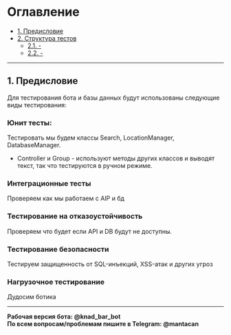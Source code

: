 # Оглавление

- [1. Предисловие](#1-предисловие)
- [2. Структура тестов](#2-структура-проекта)
  - [2.1. -](#21-сборка-и-запуск)
  - [2.2. -](#22-классы-и-методы)

---

## 1. Предисловие

Для тестирования бота и базы данных будут использованы следующие виды тестирования:

### Юнит тесты:

Тестировать мы будем классы Search, LocationManager, DatabaseManager.

* Controller и Group - используют методы других классов и выводят текст, так что тестируются в ручном режиме. 

### Интеграционные тесты
Проверяем как мы работаем с AIP и бд

### Тестирование на отказоустойчивость 
Проверяем что будет если API и DB будут не доступны.

### Тестирование безопасности
Тестируем защищенность от SQL-инъекций, XSS-атак и других угроз

### Нагрузочное тестирование
Дудосим ботика 



---

**Рабочая версия бота: @knad_bar_bot**  
**По всем вопросам/проблемам пишите в Telegram: @mantacan**

